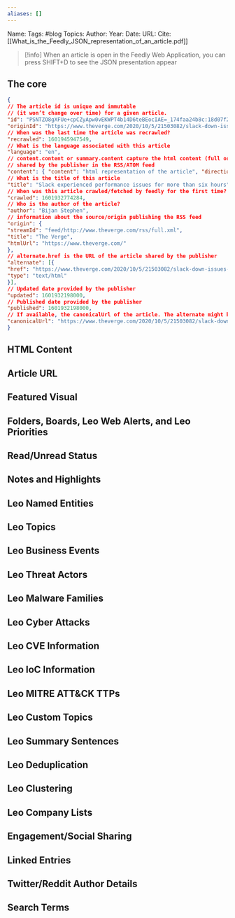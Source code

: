 ```yaml
---
aliases: []
---
```

Name: 
Tags: #blog
Topics: 
Author: 
Year: 
Date:
URL: 
Cite: 
[[What_is_the_Feedly_JSON_representation_of_an_article.pdf]]

>[!info]
>When an article is open in the Feedly Web Application, you can press SHIFT+D to see the JSON presentation appear
>


## The core

```JSON
{
// The article id is unique and immutable
// (it won’t change over time) for a given article.
"id": "PSNTZO8gXFUe+cpCZyApw0vEKWPT4b14D6teBEocIAE=_174faa24b8c:18d07f2:2694a93d",
"originId": "https://www.theverge.com/2020/10/5/21503082/slack-down-issues-slow-loading-threads-messages",
// When was the last time the article was recrawled?
"recrawled": 1601945947549,
// What is the language associated with this article
"language": "en",
// content.content or summary.content capture the html content (full or snippet)
// shared by the publisher in the RSS/ATOM feed
"content": { "content": "html representation of the article", "direction": "ltr" },
// What is the title of this article
"title": "Slack experienced performance issues for more than six hours",
// When was this article crawled/fetched by feedly for the first time?
"crawled": 1601932774284,
// Who is the author of the article?
"author": "Bijan Stephen",
// information about the source/origin publishing the RSS feed
"origin": {
"streamId": "feed/http://www.theverge.com/rss/full.xml",
"title": "The Verge",
"htmlUrl": "https://www.theverge.com/"
},
// alternate.href is the URL of the article shared by the publisher
"alternate": [{
"href": "https://www.theverge.com/2020/10/5/21503082/slack-down-issues-slow-loading-threads-messages",
"type": "text/html"
}],
// Updated date provided by the publisher
"updated": 1601932198000,
// Published date provided by the publisher
"published": 1601932198000,
// If available, the canonicalUrl of the article. The alternate might be a non canonical URL
"canonicalUrl": "https://www.theverge.com/2020/10/5/21503082/slack-down-issues-slow-loading-threads-messages"
}
```

## HTML Content

## Article URL

## Featured Visual

## Folders, Boards, Leo Web Alerts, and Leo Priorities

## Read/Unread Status

## Notes and Highlights

## Leo Named Entities

## Leo Topics

## Leo Business Events

## Leo Threat Actors

## Leo Malware Families

## Leo Cyber Attacks

## Leo CVE Information

## Leo IoC Information

## Leo MITRE ATT&CK TTPs

## Leo Custom Topics

## Leo Summary Sentences

## Leo Deduplication

## Leo Clustering

## Leo Company Lists

## Engagement/Social Sharing

## Linked Entries

## Twitter/Reddit Author Details

## Search Terms



